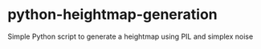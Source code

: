 # python-heightmap-generation
Simple Python script to generate a heightmap using PIL and simplex noise
